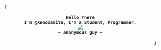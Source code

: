 <div align="justify">
<p align="left"><strong><samp>「</samp></strong></p>
  <p align="center">
    <samp>
      <b>
        Hello There
      <br>
        I'm @Xenoxanite, I'm a Student, Programmer.
      </b>
      <br>
        <image src="https://readme-typing-svg.demolab.com?font=Fira+code&pause=1000&color=89B4FA&center=true&vCenter=true&width=650&height=80&lines=I'm+dumb;Just+a+little+brat;Linux+enthusiast;Learning+machine+learning;Interested+in+machine+learning+%26+ethical+hacking)](https://git.io/typing-svg">
      <br>
      <b>
        ~ anonymous guy ~
      </b>
    </samp>
  </p>
<p align="right"><strong><samp>」</samp></strong></p>
</div>
